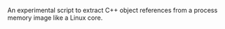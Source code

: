An experimental script to extract C++ object references from a process memory
image like a Linux core.
